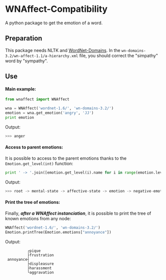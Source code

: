 # WNAffect-Compatibility
A python package to get the emotion of a word.

## Preparation
This package needs NLTK and [WordNet-Domains](http://wndomains.fbk.eu/download.html).
In the ```wn-domains-3.2/wn-affect-1.1/a-hierarchy.xml``` file, you should correct the "simpathy" word by "sympathy".

## Use
#### Main example:
```python
from wnaffect import WNAffect

wna = WNAffect('wordnet-1.6/', 'wn-domains-3.2/')
emotion = wna.get_emotion('angry', 'JJ')
print emotion
```
Output:
```python
>>> anger
```
#### Access to parent emotions:
It is possible to access to the parent emotions thanks to the ```Emotion.get_level(int)``` function:
```python
print ' -> '.join([emotion.get_level(i).name for i in range(emotion.level + 1)])
```
Output:
```python
>>> root -> mental-state -> affective-state -> emotion -> negative-emotion -> general-dislike -> anger
```
#### Print the tree of emotions:
Finally, ***after a WNAffect instanciation***, it is possible to print the tree of known emotions from any node:
```python
WNAffect('wordnet-1.6/', 'wn-domains-3.2/')
Emotion.printTree(Emotion.emotions["annoyance"])
```
Output:
```
          ┌pique
          ├frustration
 annoyance┤
          ├displeasure
          ├harassment
          └aggravation
```
